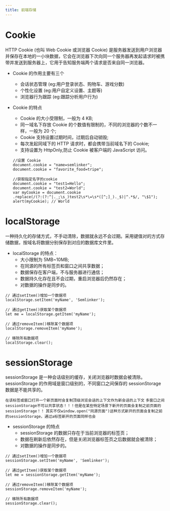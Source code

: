 ```yaml
---
title: 前端存储
---
```


# Cookie

HTTP Cookie (也叫 Web Cookie 或浏览器 Cookie) 是服务器发送到用户浏览器并保存在本地的一小块数据，它会在浏览器下次向同一个服务器再发起请求时被携带并发送到服务器上，它用于告知服务端两个请求是否来自同一浏览器。

- Cookie 的作用主要有三个

  - 会话状态管理 (eg:用户登录状态、购物车、游戏分数)
  - 个性化设置 (eg:用户自定义设置、主题等)
  - 浏览器行为跟踪 (eg:跟踪分析用户行为)

- Cookie 的特点

  - Cookie 的大小受限制，一般为 4 KB;
  - 同一域名下存放 Cookie 的个数值有限制的，不同的浏览器的个数不一样，一般为 20 个;
  - Cookie 支持设置过期时间，过期后自动销毁;
  - 每次发起同域下的 HTTP 请求时，都会携带当前域名下的 Cookie;
  - 支持设置为 HttpOnly,防止 Cookie 被客户端的 JavaScript 访问。

  ```
  //设置 Cookie
  document.cookie = "name=semlinker";
  document.cookie = "favorite_food=tripe";

  //获取指定名字的cookie
  document.cookie = "test1=Hello";
  document.cookie = "test2=World";
  var myCookie = document.cookie
  .replace(/(?:(?:^|._;\s_)test2\s*\=\s*([^;]_)._$)|^.*$/, "\$1");
  alert(myCookie); // World

  ```

# localStorage

一种持久化的存储方式，不手动清除，数据就永远不会过期。采用键值对的方式存储数据，按域名将数据分别保存到对应的数据库文件里。

- localStorage 的特点：
  - 大小限制为 5MB~10MB;
  - 在同源的所有标签页和窗口之间共享数据；
  - 数据保存在客户端，不与服务器进行通信；
  - 数据持久化存在且不会过期，重启浏览器后仍然存在；
  - 对数据的操作是同步的。

```
// 通过setItem()增加一个数据项
localStorage.setItem('myName', 'Semlinker');

// 通过getItem()获取某个数据项
let me = localStorage.getItem('myName');

// 通过removeItem()移除某个数据项
localStorage.removeItem('myName');

// 移除所有数据项
localStorage.clear();
```

# sessionStorage

sessionStorage 是一种会话级别的缓存，关闭浏览器时数据会被清除。sessionStorage 的作用域是窗口级别的，不同窗口之间保存的 sessionStorage 数据是不能共享的。

`在该标签或窗口打开一个新页面时会复制顶级浏览会话的上下文作为新会话的上下文`
`多窗口之间sessionStorage不可以共享状态！！！但是在某些特定场景下新开的页面会复制之前页面的sessionStorage！！`
`其实不仅window.open("同源页面")这种方式新开的页面会复制之前的sessionStorage，通过a标签新开的页面同样也会`
- sessionStorage 的特点
  - sessionStorage 的数据只存在于当前浏览器的标签页；
  - 数据在刷新后依然存在，但是关闭浏览器标签页之后数据就会被清除；
  - 对数据的操作是同步的。

```
// 通过setItem()增加一个数据项
sessionStorage.setItem('myName', 'Semlinker');

// 通过getItem()获取某个数据项
let me = sessionStorage.getItem('myName');

// 通过removeItem()移除某个数据项
sessionStorage.removeItem('myName');

// 移除所有数据项
sessionStorage.clear();
```
